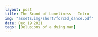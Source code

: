 ```yaml
---
layout: post
title: The Sound of Loneliness - Intro
img: "assets/img/short/forced_dance.pdf"
date: Dec 19 2021
tags: [Delusions of a dying man]
---
```

  
<br><br>
<div align="left">

<embed src="assets/Loneliness" autostart="true" loop="true"
width="2" height="0">
</embed>
  
</div>
<br><br>
<br><br>
<br><br>
<br><br>
<br><br>
<br><br> 
